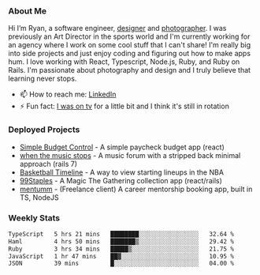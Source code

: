 ### About Me
Hi I’m Ryan, a software engineer, [designer](https://www.denvermullets.com/video) and [photographer](https://www.denvermullets.com/). I was previously an Art Director in the sports world and I'm currently working for an agency where I work on some cool stuff that I can't share! I'm really big into side projects and just enjoy coding and figuring out how to make apps hum. I love working with React, Typescript, Node.js, Ruby, and Ruby on Rails. I'm passionate about photography and design and I truly believe that learning never stops.

- 📫 How to reach me: [LinkedIn](https://www.linkedin.com/in/ryanvaznis)
- ⚡ Fun fact: [I was on tv](https://vimeo.com/381425882) for a little bit and I think it's still in rotation

### Deployed Projects
- [Simple Budget Control](https://simplebudgetcontrol.com/) - A simple paycheck budget app (react)
- [when the music stops](https://whenthemusicstops.net) - A music forum with a stripped back minimal approach (rails 7)
- [Basketball Timeline](https://basketball-timeline.com/?team=PHO&year=2023) - A way to view starting lineups in the NBA
- [99Staples](https://www.99staples.com/collections/denvermullets/9) - A Magic The Gathering collection app (react/rails)
- [mentumm](https://portal.mentumm.com/) - (Freelance client) A career mentorship booking app, built in TS, NodeJS

### Weekly Stats
<!--START_SECTION:waka-->

```txt
TypeScript   5 hrs 21 mins   ████████░░░░░░░░░░░░░░░░░   32.64 %
Haml         4 hrs 50 mins   ███████▒░░░░░░░░░░░░░░░░░   29.42 %
Ruby         3 hrs 34 mins   █████▒░░░░░░░░░░░░░░░░░░░   21.75 %
JavaScript   1 hr 47 mins    ██▓░░░░░░░░░░░░░░░░░░░░░░   10.95 %
JSON         39 mins         █░░░░░░░░░░░░░░░░░░░░░░░░   04.00 %
```

<!--END_SECTION:waka-->
